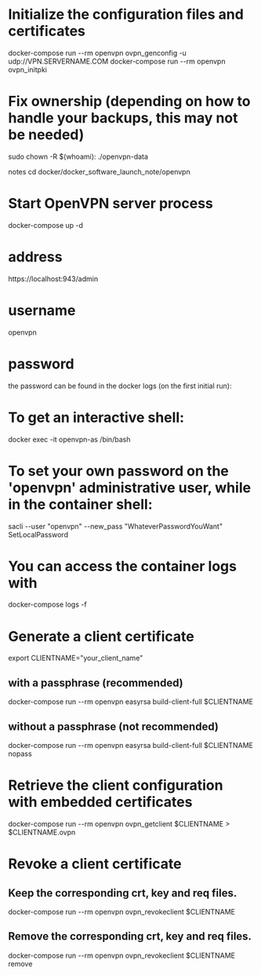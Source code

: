 # Initialize the configuration files and certificates
docker-compose run --rm openvpn ovpn_genconfig -u udp://VPN.SERVERNAME.COM
docker-compose run --rm openvpn ovpn_initpki

# Fix ownership (depending on how to handle your backups, this may not be needed)
sudo chown -R $(whoami): ./openvpn-data

notes
cd docker/docker_software_launch_note/openvpn
# Start OpenVPN server process
docker-compose up -d

# address
https://localhost:943/admin 
# username 
openvpn
# password
the password can be found in the docker logs (on the first initial run):

# To get an interactive shell:
docker exec -it openvpn-as /bin/bash

# To set your own password on the 'openvpn' administrative user, while in the container shell:
sacli --user "openvpn" --new_pass "WhateverPasswordYouWant" SetLocalPassword

# You can access the container logs with
docker-compose logs -f

# Generate a client certificate
export CLIENTNAME="your_client_name"
## with a passphrase (recommended)
docker-compose run --rm openvpn easyrsa build-client-full $CLIENTNAME
## without a passphrase (not recommended)
docker-compose run --rm openvpn easyrsa build-client-full $CLIENTNAME nopass

# Retrieve the client configuration with embedded certificates
docker-compose run --rm openvpn ovpn_getclient $CLIENTNAME > $CLIENTNAME.ovpn

# Revoke a client certificate
## Keep the corresponding crt, key and req files.
docker-compose run --rm openvpn ovpn_revokeclient $CLIENTNAME
## Remove the corresponding crt, key and req files.
docker-compose run --rm openvpn ovpn_revokeclient $CLIENTNAME remove
